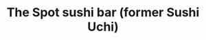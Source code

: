 ---
layout: place
title: The Spot sushi bar (former Sushi Uchi)
permalink: /georgia/alpharetta/the-spot-sushi-bar-former-sushi-uchi.html
stateAbbr: GA
stateName: Georgia
cityName: Alpharetta
seo:
  type: restaurant
  links: http://restaurantwebexperts.com/SushiUchi/
place_id: ChIJ43hYvYIK9YgR9OI-nSrsZrs
photos:
  - name: >-
      places/ChIJ43hYvYIK9YgR9OI-nSrsZrs/photos/AeeoHcIiCOmNdQd0ISr4y9q1Suu5bw93VSmLEkkHQKMWvpTemWvniQsWWFC6QDTdF8PGWAkktaxd-FLbsKsh2iNSYWCVUg4FsYX80JvEpvWyxIfbOwMD20Surjz8CoT4_dOSNXsCYlcLqUdDyc7UeaSNaFTxNzNOGleIUftl-tHSNl1tD2YxPI3q3HezhJPfg6xsTBBZgRsxdBQhQ2AAPYY7N-wsAA0ePRQjj5u3Min-ZoK0kolf_rs8X8LmUuPDfrb33z6cWAM_vQT5e-D4LgEO6af37GxEjAcScxvI_fB7L24NhA
    widthPx: 2560
    heightPx: 1920
    authorAttributions:
      - displayName: The Spot sushi bar (former Sushi Uchi)
        uri: https://maps.google.com/maps/contrib/118272545065393729491
        photoUri: >-
          https://lh3.googleusercontent.com/a-/ALV-UjUzaitZiptDt9ZD2A3adoDfGoFguWTu63z2sxMf7ypkIM5TqZA=s100-p-k-no-mo
    flagContentUri: >-
      https://www.google.com/local/imagery/report/?cb_client=maps_api_places.places_api&image_key=!1e10!2sAF1QipM9GU3MV6w9_1FCkH25oHEKmkgUjsG0EsLkON1g&hl=en-US
    googleMapsUri: >-
      https://www.google.com/maps/place//data=!3m4!1e2!3m2!1sAF1QipM9GU3MV6w9_1FCkH25oHEKmkgUjsG0EsLkON1g!2e10!4m2!3m1!1s0x88f50a82bd5878e3:0xbb66ec2a9d3ee2f4
  - name: >-
      places/ChIJ43hYvYIK9YgR9OI-nSrsZrs/photos/AeeoHcInkplhGlJLZ8RPiUna8n3eiin5fniwM8drm--HZxh8oO30V9CdaHj0cxgDq67ei7dlvomnY5-yQehphbxB2BkuFI9MrKKxZ46kk7wCwUXkYQejLNhFTI-EATgs5hh7n6H4TaCOOkc_epdPf3mJOutjAT_V9WcdUM-qvxGAgj4hZQXQkSIMT09KFQVQw8NRpledQghYs9SWEPmp2cXah4znlXwPZaEp3m6fLvnNfyfS6UiCXagFVkSIiP5ENkUEdqWnpdwbEluHpLeMiVKhVubMqNj1Ps2aUoEBLvMJ5CHGgg
    widthPx: 1200
    heightPx: 676
    authorAttributions:
      - displayName: The Spot sushi bar (former Sushi Uchi)
        uri: https://maps.google.com/maps/contrib/118272545065393729491
        photoUri: >-
          https://lh3.googleusercontent.com/a-/ALV-UjUzaitZiptDt9ZD2A3adoDfGoFguWTu63z2sxMf7ypkIM5TqZA=s100-p-k-no-mo
    flagContentUri: >-
      https://www.google.com/local/imagery/report/?cb_client=maps_api_places.places_api&image_key=!1e10!2sAF1QipPX0ZUX0MrJZUqzLkqDQXCPkEf7bj56awciaQeM&hl=en-US
    googleMapsUri: >-
      https://www.google.com/maps/place//data=!3m4!1e2!3m2!1sAF1QipPX0ZUX0MrJZUqzLkqDQXCPkEf7bj56awciaQeM!2e10!4m2!3m1!1s0x88f50a82bd5878e3:0xbb66ec2a9d3ee2f4
  - name: >-
      places/ChIJ43hYvYIK9YgR9OI-nSrsZrs/photos/AeeoHcIh7pDoi4RnZfI2CtBujWC-YameR_C-zLNHj8E4CAYMIlMRw7pHxbWyIyOX9xYwovm4S9M6RCBPwGG9oNFgyU5mLwhl_w_piK-zWZ9Yba24-D65xgiu4cJt5KbtYQWEkwbC1iE6MzFL8SYRO4ncqwbKgbJedsoTDMScgq7wBzQBJdG3bjLGZ7PlXsYKxQ_1s0Oer9JMAjdlLgPWvPv1-nDwDlmQTiCJosZTu7GSEOsFb4eocWROxIvWVW58XfoMNIDPoiD_ZrPg8DHhzdpUNkpULwmw7t94OvEki_rldBKUx834I4kFLxAoVADycOJQigGDYt3lRCcwVar5_NfejCRyDO1V4rGKIxj7vGi7LSBKdjcWT9K2wW4b8YjjXzkHsFtVGv_5nBoqDo57rZWTgMYJlG-oha4FucOys3SeJA68Rasr
    widthPx: 4032
    heightPx: 3024
    authorAttributions:
      - displayName: michelle tran
        uri: https://maps.google.com/maps/contrib/106312566366072754922
        photoUri: >-
          https://lh3.googleusercontent.com/a/ACg8ocIczIJXnsblT5F-twQs2yPjuSxIhAvI6I9pLyjx5axVU8DPiQ=s100-p-k-no-mo
    flagContentUri: >-
      https://www.google.com/local/imagery/report/?cb_client=maps_api_places.places_api&image_key=!1e10!2sCIHM0ogKEICAgIDX1PKO9QE&hl=en-US
    googleMapsUri: >-
      https://www.google.com/maps/place//data=!3m4!1e2!3m2!1sCIHM0ogKEICAgIDX1PKO9QE!2e10!4m2!3m1!1s0x88f50a82bd5878e3:0xbb66ec2a9d3ee2f4
  - name: >-
      places/ChIJ43hYvYIK9YgR9OI-nSrsZrs/photos/AeeoHcIqteWc_jxhbCiQ7VF56b1B4GgUTpL54KHuYiMK3hROMD6bMdxfX3foLFOTGsDTNMDx2iSE25M5ou6bT-33ogEjxlIicH-drRTczdvIw3j9j2xNLpdiDp_ciKPkpQYox_NgbDK7AZpni1xjbHVefGWkaB1I4QD0lGtR36sXlniqqWskXSYMfDAiisyR-a7gGCUNh5qEjHwGoan6gheAkRbeECZue8zsbt3oUrfNFrjWMpXEUd5Vg9yRJKLez219YWnoc-TWWuxT3WoXdcTrEDY5Gtu4m0dTebq8o2RqQkPyaDtPvZAOn7LIirQ64s5gySWFeCZUuM5qiv7H9Bu6yJYXxPh-2E2tIcwrzI-L_absAPWVwrKjbAk5bhjAv-SzR5viyDPwiMgYtnSj8JtsgB-z1OBlnj0Or2X-qf6EksXWsQ
    widthPx: 2992
    heightPx: 2992
    authorAttributions:
      - displayName: SONARconnects Scott (Scott)
        uri: https://maps.google.com/maps/contrib/113752017499987075335
        photoUri: >-
          https://lh3.googleusercontent.com/a-/ALV-UjX-s1E8zz6FEzCYHIUsCx1SDrD4P3e8s7wm2qI3LvLLEpqrrUo=s100-p-k-no-mo
    flagContentUri: >-
      https://www.google.com/local/imagery/report/?cb_client=maps_api_places.places_api&image_key=!1e10!2sCIHM0ogKEICAgID-gvDpYA&hl=en-US
    googleMapsUri: >-
      https://www.google.com/maps/place//data=!3m4!1e2!3m2!1sCIHM0ogKEICAgID-gvDpYA!2e10!4m2!3m1!1s0x88f50a82bd5878e3:0xbb66ec2a9d3ee2f4
  - name: >-
      places/ChIJ43hYvYIK9YgR9OI-nSrsZrs/photos/AeeoHcKXEvQL6Pu_f5ASQo-kw16iXQIfgB9I72enbuP0Ixv3m7SyQHgPADv5MFMo4tGuAgcToOSugGMcuhC5WVQCw5ER7NWI7PpMzd-HGZvSb6S5HgyFdWwveS-4xjc4xBol51FndhF0DU1JvvyT51PRpAPBEhVWYFwHWwebhVNfEYw9iKkDVLnpjI27FLIhvyQHweT9HQNHEVdWxaiRiMONqDfmuD0222d-W5e5SAQ0CS-CJqif2Mi4Nq8XtkKNSgzt2s-97u6k60-9Wet8lkwzuB6vFzzBQlxYX8LvUsEaF6pMFQ
    widthPx: 1200
    heightPx: 676
    authorAttributions:
      - displayName: The Spot sushi bar (former Sushi Uchi)
        uri: https://maps.google.com/maps/contrib/118272545065393729491
        photoUri: >-
          https://lh3.googleusercontent.com/a-/ALV-UjUzaitZiptDt9ZD2A3adoDfGoFguWTu63z2sxMf7ypkIM5TqZA=s100-p-k-no-mo
    flagContentUri: >-
      https://www.google.com/local/imagery/report/?cb_client=maps_api_places.places_api&image_key=!1e10!2sAF1QipPPXQ5oasWMpRAytfV-xm1LbHvvuV1gfDL1Wftr&hl=en-US
    googleMapsUri: >-
      https://www.google.com/maps/place//data=!3m4!1e2!3m2!1sAF1QipPPXQ5oasWMpRAytfV-xm1LbHvvuV1gfDL1Wftr!2e10!4m2!3m1!1s0x88f50a82bd5878e3:0xbb66ec2a9d3ee2f4
  - name: >-
      places/ChIJ43hYvYIK9YgR9OI-nSrsZrs/photos/AeeoHcJ4X7sbXsHi93JN0aBpcDn5HQY5WuRcNlm7mlihomm_5pPJYbJtHl6mtO0zoX2wRjJoHX1Rd-g2bMWjixQ2hfOqrZqup5AEREuSSD6SgXaCNd5RI7nevqu_o1mY5V7hcY4YNsjR46ySqTQoYtfpkDGZA50LGUfUPLYjg5Gvlm52sVKDYS3DsYlSxc7NkxgUgLMZMHHMp5HU0UWtZnBIYkoZa7eagrdwNWsd_6E0ChgXbWB9cIcwSDt1IbZHn6TyuOZs2BSYGiKHYWzenMcUp6PpF5MhDmz4nwVgh75ZWxdJ1Q
    widthPx: 3024
    heightPx: 4032
    authorAttributions:
      - displayName: The Spot sushi bar (former Sushi Uchi)
        uri: https://maps.google.com/maps/contrib/118272545065393729491
        photoUri: >-
          https://lh3.googleusercontent.com/a-/ALV-UjUzaitZiptDt9ZD2A3adoDfGoFguWTu63z2sxMf7ypkIM5TqZA=s100-p-k-no-mo
    flagContentUri: >-
      https://www.google.com/local/imagery/report/?cb_client=maps_api_places.places_api&image_key=!1e10!2sAF1QipNpNxxdwg9-S9aZKOPC9ORF4hM49eN4otQRrxC_&hl=en-US
    googleMapsUri: >-
      https://www.google.com/maps/place//data=!3m4!1e2!3m2!1sAF1QipNpNxxdwg9-S9aZKOPC9ORF4hM49eN4otQRrxC_!2e10!4m2!3m1!1s0x88f50a82bd5878e3:0xbb66ec2a9d3ee2f4
  - name: >-
      places/ChIJ43hYvYIK9YgR9OI-nSrsZrs/photos/AeeoHcIKHQplgi8q6dC6XvK14aibAYh9tZJNg254JUsqgP_U1EsDDqMozhbAZQNc-T6bmhEu2V5zf_t1ouluwFkgPrS0IMsXG0rBqXyWNvDoB4ONyCxlNJoWPE6mAgT7tkbNY0ZDzkc6J2V9PFvVll_8XdjtN0yKF3reBMLeOfmYHVbrLwN4CefOQRm1cQ7zu805m9dvH-anh4xpb9UG8k4RwOCYR3bw-cC1Nm2_ruyadMez9GAZBJZOtIe7RlkjP77fnTj6q00ERmT0s_Q6R58111GIGko9W6XMa7Odirp1lIn6shIkl6NrfLWNFN7lyw0g1lTEKzMKiIT3TYyh4XLUnlL_iSpItVk5fV0QpiPt9B05cFGs_7PeRZwg1MHA7_jIGGJwxrtCjiuTbslAO9eyVT0WNadcokgiAzdRLEmHOXOtHdep
    widthPx: 3000
    heightPx: 4000
    authorAttributions:
      - displayName: Zackery Jackson
        uri: https://maps.google.com/maps/contrib/102216262618763020638
        photoUri: >-
          https://lh3.googleusercontent.com/a-/ALV-UjUS4mj8Wmr1vFNutFBkYlkEB-PPfwBBSAbDBKdBao8y2UNk8bpi=s100-p-k-no-mo
    flagContentUri: >-
      https://www.google.com/local/imagery/report/?cb_client=maps_api_places.places_api&image_key=!1e10!2sCIHM0ogKEICAgIDR3rWa-wE&hl=en-US
    googleMapsUri: >-
      https://www.google.com/maps/place//data=!3m4!1e2!3m2!1sCIHM0ogKEICAgIDR3rWa-wE!2e10!4m2!3m1!1s0x88f50a82bd5878e3:0xbb66ec2a9d3ee2f4
  - name: >-
      places/ChIJ43hYvYIK9YgR9OI-nSrsZrs/photos/AeeoHcJsmC-hc7NGC7W7ADPWHVy6lJToyAm8ST85dSLrXRHSUdOSbCYPXxsgxtucCkQjm5lSvD00OgluSUZJ0qNrTh-pMweVSCokKpiDPu3W8ZNTflzIAQlat55NU7iVXCeT5ZLZTfV7eRR0FsDRGGt8yexAtYRBRCGtI4UjewoMSD0W4mGmyRzKqg22Mer0y4Xs9-dhXuMVNvLFdIoHhl5NMfhn4ik6PN7VIO7P_lSKcipwn-0bbXDfewRwrU6XpKc9G0ZfoazILC0MV-UfZrbGWSQIDkqCOcTG-LK9_HbVAdo4hsjkNEQgzPCOMyWFGU4L4B1IDuyduIWinoa2Fjf5MVFldJGDDweNJcSxwlYRsPqejWuHkwqjEm2m84ilkwbsV3Di0yn2vN_V_Aj5t6lF_g65_Ek_0k99sQl27eC3_chADA
    widthPx: 4032
    heightPx: 2268
    authorAttributions:
      - displayName: Georton Soares (GSoares)
        uri: https://maps.google.com/maps/contrib/101725071417359430434
        photoUri: >-
          https://lh3.googleusercontent.com/a-/ALV-UjW28cW7DWR5__pCp8WhdaI0DeeAOhKTBw_nokBl_yjBI1Kq7710eg=s100-p-k-no-mo
    flagContentUri: >-
      https://www.google.com/local/imagery/report/?cb_client=maps_api_places.places_api&image_key=!1e10!2sCIHM0ogKEICAgICK-Obfcg&hl=en-US
    googleMapsUri: >-
      https://www.google.com/maps/place//data=!3m4!1e2!3m2!1sCIHM0ogKEICAgICK-Obfcg!2e10!4m2!3m1!1s0x88f50a82bd5878e3:0xbb66ec2a9d3ee2f4
  - name: >-
      places/ChIJ43hYvYIK9YgR9OI-nSrsZrs/photos/AeeoHcJPNc0qPoyDXBppEwLRQ5zg6SbZWLOtxhv32XoFA36D3iMF1THR_j0kfN1hzg1OKN6MWAsfo_FYsUR5IAexBcKVAYzp8aRH1HAn0GWaQ4D4zJIs6_VkMTpgLLDi26Lhu_7hey4S3oOPcXUUOGYsrgLtsO-rFIZ-bfuWOd3xtm6qFN38xy3gpB3UOs3qJpvPNcoaflGOCPxclqGQxM2yELsLAtlDh-HM1hAzcDSh2DhCGmuw_f7tAJRUwTC6FZkjGhiw-ivc7-W02BbAq3ugpc9lisBKb9KP0raP6_aYBzf18q_Ghx6gq5SIv5vimmnPWsm_2MEBjtcQLslnvD5FO9NSORv2A9HcuWtPLmULaeGIbM4KeGIWGlRTOcLKIfO0bCvCY9VnQ7zuKL6TekFZp9CBV893ob8Lt6zsYBGluPSk2r8
    widthPx: 4032
    heightPx: 2268
    authorAttributions:
      - displayName: Georton Soares (GSoares)
        uri: https://maps.google.com/maps/contrib/101725071417359430434
        photoUri: >-
          https://lh3.googleusercontent.com/a-/ALV-UjW28cW7DWR5__pCp8WhdaI0DeeAOhKTBw_nokBl_yjBI1Kq7710eg=s100-p-k-no-mo
    flagContentUri: >-
      https://www.google.com/local/imagery/report/?cb_client=maps_api_places.places_api&image_key=!1e10!2sCIHM0ogKEICAgICMrNaIsgE&hl=en-US
    googleMapsUri: >-
      https://www.google.com/maps/place//data=!3m4!1e2!3m2!1sCIHM0ogKEICAgICMrNaIsgE!2e10!4m2!3m1!1s0x88f50a82bd5878e3:0xbb66ec2a9d3ee2f4
  - name: >-
      places/ChIJ43hYvYIK9YgR9OI-nSrsZrs/photos/AeeoHcLK82avSCon4hsl3EAl-ZS6AP3hUJYzLYeBqoW33jvWSqw4_d6EM8gkkgFS9P6kKL5Q2OVC91aOrvfd7Mc9-Ed3dBY4qIczdOQ951_W6LeYuz37Z76fvMKdNHPC5aj0a6i-MAJsifG8FYcM26TV41h36smbi9ifZ4dUVE9TLNrnp39bAgHYJKKkxHJoIPFe-c2Yz806AB_0SKp7POdvpVVw28GJ9IHtjSDUqwxP-dqPbZwmH9yh7r-QRORExJKsfiCetEaBNPBAw1ELCqljrwqgbjJ7sA-3Tji5_t-RX33KBw
    widthPx: 2880
    heightPx: 2304
    authorAttributions:
      - displayName: The Spot sushi bar (former Sushi Uchi)
        uri: https://maps.google.com/maps/contrib/118272545065393729491
        photoUri: >-
          https://lh3.googleusercontent.com/a-/ALV-UjUzaitZiptDt9ZD2A3adoDfGoFguWTu63z2sxMf7ypkIM5TqZA=s100-p-k-no-mo
    flagContentUri: >-
      https://www.google.com/local/imagery/report/?cb_client=maps_api_places.places_api&image_key=!1e10!2sAF1QipPD36Ad9rHXZEgr1aaDQJdf7gDAphuGKdciAhYG&hl=en-US
    googleMapsUri: >-
      https://www.google.com/maps/place//data=!3m4!1e2!3m2!1sAF1QipPD36Ad9rHXZEgr1aaDQJdf7gDAphuGKdciAhYG!2e10!4m2!3m1!1s0x88f50a82bd5878e3:0xbb66ec2a9d3ee2f4
address: 8420 Holcomb Bridge Rd, Alpharetta, GA 30022, USA
street: 8420 Holcomb Bridge Rd
city: Alpharetta
state: GA
zip: '30022'
country: USA
neighborhood: null
latitude: '33.985239'
longitude: '-84.270702'
accessibility_options:
  wheelchairAccessibleParking: true
  wheelchairAccessibleEntrance: true
  wheelchairAccessibleRestroom: true
  wheelchairAccessibleSeating: true
business_status: OPERATIONAL
name: The Spot sushi bar (former Sushi Uchi)
google_maps_links:
  directionsUri: >-
    https://www.google.com/maps/dir//''/data=!4m7!4m6!1m1!4e2!1m2!1m1!1s0x88f50a82bd5878e3:0xbb66ec2a9d3ee2f4!3e0
  placeUri: https://maps.google.com/?cid=13503740200487936756
  writeAReviewUri: >-
    https://www.google.com/maps/place//data=!4m3!3m2!1s0x88f50a82bd5878e3:0xbb66ec2a9d3ee2f4!12e1
  reviewsUri: >-
    https://www.google.com/maps/place//data=!4m4!3m3!1s0x88f50a82bd5878e3:0xbb66ec2a9d3ee2f4!9m1!1b1
  photosUri: >-
    https://www.google.com/maps/place//data=!4m3!3m2!1s0x88f50a82bd5878e3:0xbb66ec2a9d3ee2f4!10e5
primary_type: Sushi Restaurant
opening_hours:
  regular: null
  current: null
secondary_opening_hours:
  regular:
    weekdayDescriptions: null
    type: null
  current:
    weekdayDescriptions: null
    type: null
phone: (770) 998-9882
price_level: PRICE_LEVEL_MODERATE
price_range: $20 &ndash; $30
rating: '4.5'
rating_count: 0
website: http://restaurantwebexperts.com/SushiUchi/
description: >-
  Discover The Spot Sushi Bar in Alpharetta, GA$$$Nestled in Alpharetta, GA, The
  Spot Sushi Bar offers a welcoming retreat for those seeking fresh Japanese
  cuisine in a cozy atmosphere. This spot specializes in an array of sushi rolls
  and seafood dishes, prepared with high-quality ingredients that highlight the
  flavors of authentic Japanese traditions. The intimate setting features
  well-spaced tables, making it ideal for a relaxed meal whether you're dining
  alone or with friends. With its moderate pricing and accessibility features
  like wheelchair-friendly entrances, it stands out as a convenient choice among
  sushi restaurants in the area. Fans of top-rated sushi near me will appreciate
  the thoughtful presentation and variety that make every visit memorable.
generative_summary: >-
  Discover The Spot Sushi Bar in Alpharetta, GA$$$Nestled in Alpharetta, GA, The
  Spot Sushi Bar offers a welcoming retreat for those seeking fresh Japanese
  cuisine in a cozy atmosphere. This spot specializes in an array of sushi rolls
  and seafood dishes, prepared with high-quality ingredients that highlight the
  flavors of authentic Japanese traditions. The intimate setting features
  well-spaced tables, making it ideal for a relaxed meal whether you're dining
  alone or with friends. With its moderate pricing and accessibility features
  like wheelchair-friendly entrances, it stands out as a convenient choice among
  sushi restaurants in the area. Fans of top-rated sushi near me will appreciate
  the thoughtful presentation and variety that make every visit memorable.
generative_disclosure: Summarized by AI using the Grok-3-Mini model.
reviews:
  - name: >-
      places/ChIJ43hYvYIK9YgR9OI-nSrsZrs/reviews/ChZDSUhNMG9nS0VJQ0FnSURYMVBLT05REAE
    relativePublishTimeDescription: 5 months ago
    rating: 5
    text:
      text: >-
        I love coming here for their sushi. Fish are always fresh with
        reasonable pricing. My favorite of all times here are their spicy rolls.
        I'm very particular about my spicy rolls; there are not that many places
        that know how to make these traditional rolls right. My order for spicy
        tuna roll, spicy salmon roll, and spicy yellow tail roll were on the
        point and tasted amazing!
      languageCode: en
    originalText:
      text: >-
        I love coming here for their sushi. Fish are always fresh with
        reasonable pricing. My favorite of all times here are their spicy rolls.
        I'm very particular about my spicy rolls; there are not that many places
        that know how to make these traditional rolls right. My order for spicy
        tuna roll, spicy salmon roll, and spicy yellow tail roll were on the
        point and tasted amazing!
      languageCode: en
    authorAttribution:
      displayName: michelle tran
      uri: https://www.google.com/maps/contrib/106312566366072754922/reviews
      photoUri: >-
        https://lh3.googleusercontent.com/a/ACg8ocIczIJXnsblT5F-twQs2yPjuSxIhAvI6I9pLyjx5axVU8DPiQ=s128-c0x00000000-cc-rp-mo-ba2
    publishTime: '2024-10-24T16:53:10.985184Z'
    flagContentUri: >-
      https://www.google.com/local/review/rap/report?postId=ChZDSUhNMG9nS0VJQ0FnSURYMVBLT05REAE&d=17924085&t=1
    googleMapsUri: >-
      https://www.google.com/maps/reviews/data=!4m6!14m5!1m4!2m3!1sChZDSUhNMG9nS0VJQ0FnSURYMVBLT05REAE!2m1!1s0x88f50a82bd5878e3:0xbb66ec2a9d3ee2f4
  - name: >-
      places/ChIJ43hYvYIK9YgR9OI-nSrsZrs/reviews/ChZDSUhNMG9nS0VJQ0FnTUNnaGFDa0NREAE
    relativePublishTimeDescription: a month ago
    rating: 5
    text:
      text: >-
        From the moment I walked in the door, I was well greeted.  The Rainbow
        Roll was the best I have ever has, since I left California.

        The Tuna, and Salmon were so fresh they melted in my mouth.


        Highly Recommended.


        Happy Geek


        I truly enjoyed my visit to day 02/18/2025
      languageCode: en
    originalText:
      text: >-
        From the moment I walked in the door, I was well greeted.  The Rainbow
        Roll was the best I have ever has, since I left California.

        The Tuna, and Salmon were so fresh they melted in my mouth.


        Highly Recommended.


        Happy Geek


        I truly enjoyed my visit to day 02/18/2025
      languageCode: en
    authorAttribution:
      displayName: Marjorie Steiner
      uri: https://www.google.com/maps/contrib/114385330742448428861/reviews
      photoUri: >-
        https://lh3.googleusercontent.com/a-/ALV-UjXY8bex3uSS-IUsd01TgjWlOmSmVlq05mFZYrJw-6Yf8HY2HT0=s128-c0x00000000-cc-rp-mo
    publishTime: '2025-02-19T03:42:59.705304Z'
    flagContentUri: >-
      https://www.google.com/local/review/rap/report?postId=ChZDSUhNMG9nS0VJQ0FnTUNnaGFDa0NREAE&d=17924085&t=1
    googleMapsUri: >-
      https://www.google.com/maps/reviews/data=!4m6!14m5!1m4!2m3!1sChZDSUhNMG9nS0VJQ0FnTUNnaGFDa0NREAE!2m1!1s0x88f50a82bd5878e3:0xbb66ec2a9d3ee2f4
  - name: >-
      places/ChIJ43hYvYIK9YgR9OI-nSrsZrs/reviews/ChdDSUhNMG9nS0VJQ0FnSURSX0lHWHR3RRAB
    relativePublishTimeDescription: a year ago
    rating: 5
    text:
      text: >-
        Small sushi shop located shortly after you make it into Alpharetta from
        Peachtree Corners. Very unassuming spot in the corner that I didn't
        expect.


        The place is really small inside but really the perfect size for a nice
        sushi place. However, the time I went made it feel like one group could
        easily ruin this place.


        Despite that, the workers did a great job dealing with a really unruly
        group. Despite them taking longer than normal, they did a great job
        getting stuff out and tending to everyone in the restaurant, which was
        me and the unruly group.


        Now, the food itself was really good, and I love the diverse platting of
        the dishes. Definitely be prepared to spend some money if you like great
        sushi cuz they have some great variety, but they have affordable rolls,
        too so it's good either way.


        They're definitely worth going to again. Give them a try. They're great!
      languageCode: en
    originalText:
      text: >-
        Small sushi shop located shortly after you make it into Alpharetta from
        Peachtree Corners. Very unassuming spot in the corner that I didn't
        expect.


        The place is really small inside but really the perfect size for a nice
        sushi place. However, the time I went made it feel like one group could
        easily ruin this place.


        Despite that, the workers did a great job dealing with a really unruly
        group. Despite them taking longer than normal, they did a great job
        getting stuff out and tending to everyone in the restaurant, which was
        me and the unruly group.


        Now, the food itself was really good, and I love the diverse platting of
        the dishes. Definitely be prepared to spend some money if you like great
        sushi cuz they have some great variety, but they have affordable rolls,
        too so it's good either way.


        They're definitely worth going to again. Give them a try. They're great!
      languageCode: en
    authorAttribution:
      displayName: Zackery Jackson
      uri: https://www.google.com/maps/contrib/102216262618763020638/reviews
      photoUri: >-
        https://lh3.googleusercontent.com/a-/ALV-UjUS4mj8Wmr1vFNutFBkYlkEB-PPfwBBSAbDBKdBao8y2UNk8bpi=s128-c0x00000000-cc-rp-mo-ba6
    publishTime: '2023-04-26T05:36:05.468964Z'
    flagContentUri: >-
      https://www.google.com/local/review/rap/report?postId=ChdDSUhNMG9nS0VJQ0FnSURSX0lHWHR3RRAB&d=17924085&t=1
    googleMapsUri: >-
      https://www.google.com/maps/reviews/data=!4m6!14m5!1m4!2m3!1sChdDSUhNMG9nS0VJQ0FnSURSX0lHWHR3RRAB!2m1!1s0x88f50a82bd5878e3:0xbb66ec2a9d3ee2f4
  - name: >-
      places/ChIJ43hYvYIK9YgR9OI-nSrsZrs/reviews/ChZDSUhNMG9nS0VJQ0FnSURLMHVLRlp3EAE
    relativePublishTimeDescription: a year ago
    rating: 5
    text:
      text: >-
        NOTE: My previous review was for Sushi Uchi. I don't know if it has new
        owners, but we haven't tried "The Spot" yet. We will soon and I'll
        update my review. Below is my OLD review.


        We LOVED Sushi Uchi. Most of the time we did pickup, but eating at the
        restaurant was the best. It's small, but the tables are well spaced. The
        employees were always so nice and often recognized us. The fish tasted
        fresh. They had a good selection sake, including premium and unfiltered
        varieties. My favorite thing in the whole menu was the Yellowtail
        Heaven.
      languageCode: en
    originalText:
      text: >-
        NOTE: My previous review was for Sushi Uchi. I don't know if it has new
        owners, but we haven't tried "The Spot" yet. We will soon and I'll
        update my review. Below is my OLD review.


        We LOVED Sushi Uchi. Most of the time we did pickup, but eating at the
        restaurant was the best. It's small, but the tables are well spaced. The
        employees were always so nice and often recognized us. The fish tasted
        fresh. They had a good selection sake, including premium and unfiltered
        varieties. My favorite thing in the whole menu was the Yellowtail
        Heaven.
      languageCode: en
    authorAttribution:
      displayName: Medina
      uri: https://www.google.com/maps/contrib/110219182136025962952/reviews
      photoUri: >-
        https://lh3.googleusercontent.com/a-/ALV-UjXU8ZI9QMehk2aFF7OkDA0zS49v0kOJ9FeHzwe55NPisApnhtp1EA=s128-c0x00000000-cc-rp-mo-ba5
    publishTime: '2024-03-28T00:12:26.577357Z'
    flagContentUri: >-
      https://www.google.com/local/review/rap/report?postId=ChZDSUhNMG9nS0VJQ0FnSURLMHVLRlp3EAE&d=17924085&t=1
    googleMapsUri: >-
      https://www.google.com/maps/reviews/data=!4m6!14m5!1m4!2m3!1sChZDSUhNMG9nS0VJQ0FnSURLMHVLRlp3EAE!2m1!1s0x88f50a82bd5878e3:0xbb66ec2a9d3ee2f4
  - name: >-
      places/ChIJ43hYvYIK9YgR9OI-nSrsZrs/reviews/ChZDSUhNMG9nS0VJQ0FnSURtNDdTSUN3EAE
    relativePublishTimeDescription: 3 years ago
    rating: 4
    text:
      text: >-
        We were craving sushi and wanted to go to a place outside of our
        Gwinnett, BuHi or downtown areas. Great reviews brought us here and we
        were not disappointed. The place we packed and we luckily didn’t have to
        wait too long. Service was good even thought a single waitress pretty
        much took care of the entire restaurant. Kudos on her great service.
        Food was great and we will definitely be back.
      languageCode: en
    originalText:
      text: >-
        We were craving sushi and wanted to go to a place outside of our
        Gwinnett, BuHi or downtown areas. Great reviews brought us here and we
        were not disappointed. The place we packed and we luckily didn’t have to
        wait too long. Service was good even thought a single waitress pretty
        much took care of the entire restaurant. Kudos on her great service.
        Food was great and we will definitely be back.
      languageCode: en
    authorAttribution:
      displayName: Thong Le
      uri: https://www.google.com/maps/contrib/101460889792000094494/reviews
      photoUri: >-
        https://lh3.googleusercontent.com/a-/ALV-UjWlxEqwWDl0npEt0DGSsAV54jr372YbHYG-r0-4Gtxfn8fcedbl=s128-c0x00000000-cc-rp-mo-ba6
    publishTime: '2022-02-08T00:19:52.699874Z'
    flagContentUri: >-
      https://www.google.com/local/review/rap/report?postId=ChZDSUhNMG9nS0VJQ0FnSURtNDdTSUN3EAE&d=17924085&t=1
    googleMapsUri: >-
      https://www.google.com/maps/reviews/data=!4m6!14m5!1m4!2m3!1sChZDSUhNMG9nS0VJQ0FnSURtNDdTSUN3EAE!2m1!1s0x88f50a82bd5878e3:0xbb66ec2a9d3ee2f4
review_summary: >-
  What Customers Are Buzzing About$$$Visitors to this sushi spot often rave
  about the fresh fish and flavorful rolls that deliver a satisfying bite every
  time. Many highlight the excellent value and variety, noting that the spicy
  options and classic selections stand out for their authentic taste and
  generous portions. Despite the cozy size of the restaurant, the service
  consistently impresses with its efficiency and friendly vibe, even during busy
  periods. Overall, folks enjoy the welcoming environment and recommend it for
  anyone hunting for reliable sushi close to me, making it a go-to for casual
  dinners or quick takeout. While there might be occasional waits, the positive
  experiences with the food and atmosphere keep the feedback upbeat and
  encouraging for first-timers.
review_disclosure: Summarized by AI using the Grok-3-Mini model.
parking_options:
  freeParkingLot: true
  freeStreetParking: true
  paidStreetParking: false
  valetParking: false
payment_options:
  acceptsCreditCards: true
  acceptsDebitCards: true
  acceptsCashOnly: false
  acceptsNfc: true
allow_dogs: null
curbside_pickup: false
delivery: null
dine_in: true
good_for_children: null
good_for_groups: null
good_for_sports: false
live_music: false
menu_for_children: true
outdoor_seating: true
reservable: null
restroom: true
serves_beer: true
serves_breakfast: false
serves_brunch: false
serves_cocktails: null
serves_coffee: false
serves_dinner: true
serves_dessert: true
serves_lunch: true
serves_vegetarian_food: null
serves_wine: true
takeout: true
update_category: pro
places_description: >-
  Relaxed restaurant turning out an array of sushi & hot Japanese plates in cozy
  quarters.

---